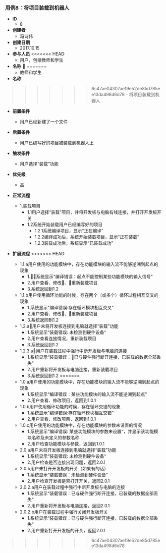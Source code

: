 ### 用例8：将项目装载到机器人
- **ID** 
    - 8
- **创建者**
    - 冯诗伟
- **创建日期**
    - 2017.10.15    
- **参与人员**
<<<<<<< HEAD
    - 用户，包括教师和学生
- **名称** 
=======
    - 教师和学生
- **名称** 
>>>>>>> 6c47ae04307ae19e52de85d785ee13da498d6d78
    - 将项目装载到机器人
- **前置条件**
    - 用户已经新建了一个文件
- **后置条件**
    - 用户已编写好的项目被装载到机器人上
- **触发条件**
    - 用户选择“装载”功能
- **优先级**
    - 高
- **正常流程**
    - 1.装载项目
        - 1.1用户选择“装载”项目，并将开发板与电脑有线连接，并打开开发板开关
        - 1.2系统开始装载用户已经编写好的项目
            - 1.2.1系统编译项目，显示“正在编译”
            - 1.2.2编译成功后，系统开始装载项目，显示“正在装载”
            - 1.2.3装载成功后，系统显示“已装载成功”

- **扩展流程**
<<<<<<< HEAD
    - 1.1.a用户使用的功能模块中，存在功能模块的输入流不能够逆溯到起点的现象
        - 1.系统显示“编译错误：起点不能控制某些功能模块的输入信号"
        - 2.用户查看、修改、重新装载项目
        - 3.系统返回到1.2
    - 1.1.b用户使用循环功能的时候，存在两个（或多个）循环过程相互交叉的现象
        - 1.系统显示"编译错误:存在循环模块相互交叉"
        - 2.用户查看、修改、重新装载项目
        - 3.系统返回到1.2
    - 1.2.a用户未将开发板连接到电脑就选择“装载”功能
        - 1.系统显示“装载错误: 未检测到硬件设备“
        - 2.用户查看连接情况，重新装载项目
        - 3.系统返回到1.2
    - 1.2.3.a用户在装载过程中强行中断开发板与电脑的连接
        - 1.系统显示“装载错误：已与硬件强行断开连接，已装载的数据全部丢失”
        - 2.用户重新将开发板与电脑连接，重新装载项目
        - 3.系统返回到1.2
=======
    - 1.0.a用户使用的功能模块中，存在功能模块的输入流不能够逆溯到起点的现象
        - 1.系统显示“编译错误：某些功能模块的输入流不能逆溯到起点"
        - 2.用户查看、修改项目，返回到1.0.1
    - 1.0.b用户使用循环功能的时候，存在循环交错的现象
        - 1.系统显示"编译错误:存在循环模块相互交错"
        - 2.用户查看、修改项目，返回到1.0.1
    - 1.0.c用户使用的功能模块中，存在功能模块的参数未设置的情况
        - 1.系统显示“编译错误: 某些功能模块的参数未设置“，并显示该功能模块名称及未定义的参数名称
        - 2.用户检查功能模块与参数，返回到1.0.1
    - 2.0.a用户未将开发板连接到电脑就选择“装载”功能
        - 1.系统显示“装载错误: 未检测到硬件设备“
        - 2.用户检查是否连接出现问题，返回2.0.1
    - 2.0.b用户未打开开发板的开关（如果有的话）
        - 1.系统显示“装载错误：未检测到硬件设备”
        - 2.用户检查开发板是否打开开关，返回2.0.1
    - 2.0.2.a用户在装载过程中强行中断开发板与电脑的连接
        - 1.系统显示“装载错误：已与硬件强行断开连接，已装载的数据全部丢失”
        - 2.用户重新将开发板与电脑连接，返回2.0.1
    - 2.0.2.b用户在装载过程中强行关闭开发板开关
        - 1.系统显示“装载错误：已与硬件强行断开连接，已装载的数据全部丢失”
        - 2.用户重新打开开发板的开关，返回2.0.1
>>>>>>> 6c47ae04307ae19e52de85d785ee13da498d6d78
